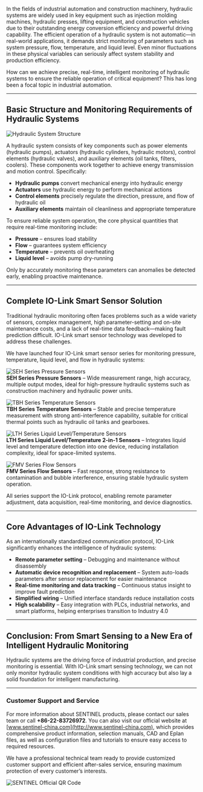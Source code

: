 <!-- # Application of IO-Link Smart Sensors in Hydraulic Systems -->

In the fields of industrial automation and construction machinery, hydraulic systems are widely used in key equipment such as injection molding machines, hydraulic presses, lifting equipment, and construction vehicles due to their outstanding energy conversion efficiency and powerful driving capability. The efficient operation of a hydraulic system is not automatic—in real-world applications, it demands strict monitoring of parameters such as system pressure, flow, temperature, and liquid level. Even minor fluctuations in these physical variables can seriously affect system stability and production efficiency.

How can we achieve precise, real-time, intelligent monitoring of hydraulic systems to ensure the reliable operation of critical equipment? This has long been a focal topic in industrial automation.

---

## Basic Structure and Monitoring Requirements of Hydraulic Systems

![Hydraulic System Structure](http://image.sentinel-china.com/202507111005719.png)

A hydraulic system consists of key components such as power elements (hydraulic pumps), actuators (hydraulic cylinders, hydraulic motors), control elements (hydraulic valves), and auxiliary elements (oil tanks, filters, coolers). These components work together to achieve energy transmission and motion control. Specifically:

- **Hydraulic pumps** convert mechanical energy into hydraulic energy  
- **Actuators** use hydraulic energy to perform mechanical actions  
- **Control elements** precisely regulate the direction, pressure, and flow of hydraulic oil  
- **Auxiliary elements** maintain oil cleanliness and appropriate temperature  

To ensure reliable system operation, the core physical quantities that require real-time monitoring include:

- **Pressure** – ensures load stability  
- **Flow** – guarantees system efficiency  
- **Temperature** – prevents oil overheating  
- **Liquid level** – avoids pump dry-running  

Only by accurately monitoring these parameters can anomalies be detected early, enabling proactive maintenance.

---

## Complete IO-Link Smart Sensor Solution

Traditional hydraulic monitoring often faces problems such as a wide variety of sensors, complex management, high parameter-setting and on-site maintenance costs, and a lack of real-time data feedback—making fault prediction difficult. IO-Link smart sensor technology was developed to address these challenges.

We have launched four IO-Link smart sensor series for monitoring pressure, temperature, liquid level, and flow in hydraulic systems:

![SEH Series Pressure Sensors](http://image.sentinel-china.com/202412311445443.png)  
**SEH Series Pressure Sensors** – Wide measurement range, high accuracy, multiple output modes, ideal for high-pressure hydraulic systems such as construction machinery and hydraulic power units.

![TBH Series Temperature Sensors](http://image.sentinel-china.com/202412311445965.png)  
**TBH Series Temperature Sensors** – Stable and precise temperature measurement with strong anti-interference capability, suitable for critical thermal points such as hydraulic oil tanks and gearboxes.

![LTH Series Liquid Level/Temperature Sensors](http://image.sentinel-china.com/202412311457484.png)  
**LTH Series Liquid Level/Temperature 2-in-1 Sensors** – Integrates liquid level and temperature detection into one device, reducing installation complexity, ideal for space-limited systems.

![FMV Series Flow Sensors](http://image.sentinel-china.com/202412311444690.png)  
**FMV Series Flow Sensors** – Fast response, strong resistance to contamination and bubble interference, ensuring stable hydraulic system operation.

All series support the IO-Link protocol, enabling remote parameter adjustment, data acquisition, real-time monitoring, and device diagnostics.

---

## Core Advantages of IO-Link Technology

As an internationally standardized communication protocol, IO-Link significantly enhances the intelligence of hydraulic systems:

- **Remote parameter setting** – Debugging and maintenance without disassembly  
- **Automatic device recognition and replacement** – System auto-loads parameters after sensor replacement for easier maintenance  
- **Real-time monitoring and data tracking** – Continuous status insight to improve fault prediction  
- **Simplified wiring** – Unified interface standards reduce installation costs  
- **High scalability** – Easy integration with PLCs, industrial networks, and smart platforms, helping enterprises transition to Industry 4.0  

---

## Conclusion: From Smart Sensing to a New Era of Intelligent Hydraulic Monitoring

Hydraulic systems are the driving force of industrial production, and precise monitoring is essential. With IO-Link smart sensing technology, we can not only monitor hydraulic system conditions with high accuracy but also lay a solid foundation for intelligent manufacturing.

---

### Customer Support and Service

For more information about SENTINEL products, please contact our sales team or call **+86-22-83726972**. You can also visit our official website at [www.sentinel-china.com](http://www.sentinel-china.com), which provides comprehensive product information, selection manuals, CAD and Eplan files, as well as configuration files and tutorials to ensure easy access to required resources.

We have a professional technical team ready to provide customized customer support and efficient after-sales service, ensuring maximum protection of every customer’s interests.

![SENTINEL Official QR Code](https://image.sentinel-china.com/2024-08-24-%E5%AE%98%E6%96%B9%E4%BA%8C%E7%BB%B4%E7%A0%81%E5%90%88%E9%9B%86.png)
